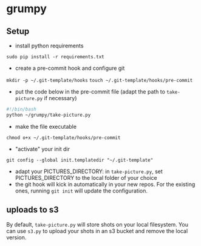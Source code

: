 # grumpy

## Setup

- install python requirements

`sudo pip install -r requirements.txt`

- create a pre-commit hook and configure git

`mkdir -p ~/.git-template/hooks`
`touch ~/.git-template/hooks/pre-commit`

- put the code below in the pre-commit file (adapt the path to `take-picture.py` if necessary)

```bash
#!/bin/bash
python ~/grumpy/take-picture.py
```

- make the file executable

`chmod o+x ~/.git-template/hooks/pre-commit`

- "activate" your init dir

`git config --global init.templatedir "~/.git-template"`

- adapt your PICTURES_DIRECTORY: in `take-picture.py`, set PICTURES_DIRECTORY to the local folder of your choice
- the git hook will kick in automatically in your new repos. For the existing ones, running `git init` will update the configuration.

## uploads to s3

By default, `take-picture.py` will store shots on your local filesystem. You can use `s3.py` to upload your shots in an s3 bucket and remove the local version.
